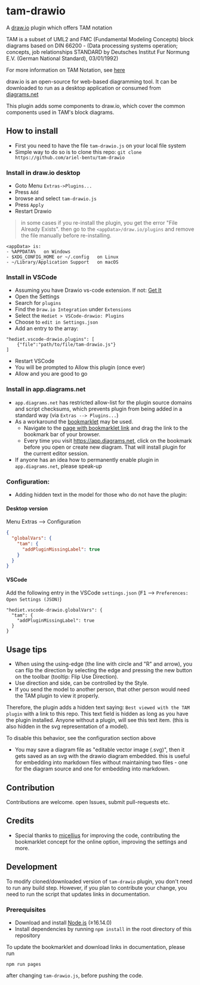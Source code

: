 # tam-drawio
A [draw.io](https://github.com/jgraph/drawio) plugin which offers TAM notation


TAM is a subset of UML2 and FMC (Fundamental Modeling Concepts) block diagrams based on DIN 66200 - (Data processing systems operation; concepts, job relationships
STANDARD by Deutsches Institut Fur Normung E.V. (German National Standard), 03/01/1992)

For more information on TAM Notation, see [here](http://www.fmc-modeling.org/notation_reference)

draw.io is an open-source for web-based diagramming tool. It can be downloaded to run as a desktop application or consumed from [diagrams.net](https://app.diagrams.net/) 

This plugin adds some components to draw.io, which cover the common components used in TAM's block diagrams.


## How to install

- First you need to have the file `tam-drawio.js` on your local file system
- Simple way to do so is to clone this repo: `git clone https://github.com/ariel-bentu/tam-drawio`

### Install in draw.io desktop

- Goto Menu `Extras->Plugins...`
- Press `Add`
- browse and select `tam-drawio.js`
- Press `Apply`
- Restart Drawio




> in some cases if you re-install the plugin, you get the error "File Already Exists". then go to the `<appData>/draw.io/plugins` and remove the file manually before re-installing.

```
<appData> is:
- %APPDATA%   on Windows
- $XDG_CONFIG_HOME or ~/.config   on Linux
- ~/Library/Application Support   on macOS
```

### Install in VSCode
- Assuming you have Drawio vs-code extension. If not: [Get It](https://marketplace.visualstudio.com/items?itemName=hediet.vscode-drawio)
- Open the Settings
- Search for `plugins`
- Find the `Draw.io Integration` under `Extensions`
- Select the `Hediet > VSCode-drawio: Plugins`
- Choose to `edit in Settings.json`
- Add an entry to the array:
```
"hediet.vscode-drawio.plugins": [
    {"file":"path/to/file/tam-drawio.js"}
]
```
- Restart VSCode
- You will be prompted to Allow this plugin (once ever)
- Allow and you are good to go

### Install in app.diagrams.net
- `app.diagrams.net` has restricted allow-list for the plugin source domains and script checksums, 
  which prevents plugin from being added in a standard way (via `Extras --> Plugins...`)
- As a workaround the [bookmarklet](https://en.wikipedia.org/wiki/Bookmarklet) may be used. 
    - Navigate to the [page with bookmarklet link](https://ariel-bentu.github.io/tam-drawio/) and
      drag the link to the bookmark bar of your  browser.
    - Every time you visit https://app.diagrams.net, click on the bookmark before you open
      or create new diagram. That will install plugin for the current editor session.
- If anyone has an idea how to permanently enable plugin in `app.diagrams.net`, please speak-up

### Configuration:
- Adding hidden text in the model for those who do not have the plugin:

#### Desktop version
Menu Extras --> Configuration
```json
{
  "globalVars": {
    "tam": {
      "addPluginMissingLabel": true
    }
  }
}
```

#### VSCode
Add the following entry in the VSCode `settings.json` (<kbd>F1</kbd> --> `Preferences: Open Settings (JSON)`)
```
"hediet.vscode-drawio.globalVars": {
  "tam": {
    "addPluginMissingLabel": true
  }
}
```

## Usage tips
- When using the using-edge (the line with circle and "R" and arrow), you can flip the direction by selecting the edge and pressing the new button on the toolbar (tooltip: Flip Use Direction).
- Use direction and side, can be controlled by the Style.
- If you send the model to another person, that other person would need the TAM plugin to view it properly.

Therefore, the plugin adds a hidden text saying: `Best viewed with the TAM plugin` with a link to this repo. This text field is hidden as long as you have the plugin installed. Anyone without a plugin, will see this text item. (this is also hidden in the svg representation of a model).

To disable this behavior, see the configuration section above
- You may save a diagram file as "editable vector image (.svg)", then it gets saved as an svg with the drawio diagram embedded. this is useful for embedding into markdown files without maintaining two files - one for the diagram source and one for embedding into markdown.

## Contribution
Contributions are welcome. open Issues, submit pull-requests etc.

## Credits
- Special thanks to [micellius](https://github.com/micellius) for improving the code, contributing the bookmarklet concept for the online option, improving the settings and more. 

## Development
To modify cloned/downloaded version of `tam-drawio` plugin, you don't need to run any build step.
However, if you plan to contribute your change, you need to run the script that updates links in documentation. 

### Prerequisites
- Download and install [Node.js](https://nodejs.org/en/download/) (≥16.14.0)
- Install dependencies by running `npm install` in the root directory of this repository

To update the bookmarklet and download links in documentation, please run
```
npm run pages
```
after changing `tam-drawio.js`, before pushing the code.
